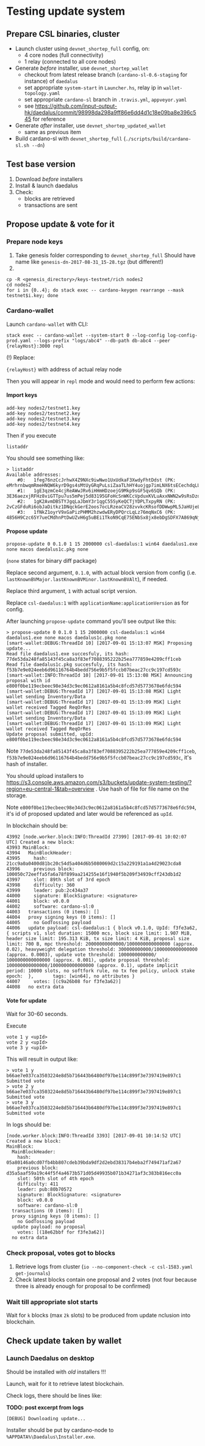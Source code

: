 # Testing update system

## Prepare CSL binaries, cluster

* Launch cluster using `devnet_shortep_full` config, on:
   * 4 core nodes (full connectivity)
   * 1 relay (connected to all core nodes)
* Generate *before* installer, use `devnet_shortep_wallet`
   * checkout from latest release branch (`cardano-sl-0.6-staging` for instance) of `daedalus`
   * set appropriate `system-start` in `Launcher.hs`, relay ip in `wallet-topology.yaml`
   * set appropriate `cardano-sl` branch in `.travis.yml`, `appveyor.yaml`
   * see https://github.com/input-output-hk/daedalus/commit/98998da298a9ff86e6dd4d1c18e09ba8e396c545 for reference
* Generate *after* installer, use `devnet_shortep_updated_wallet`
   * same as previous item
* Build cardano-sl with `devnet_shortep_full` (`./scripts/build/cardano-sl.sh --dn`)

## Test base version

1. Download *before* installers
2. Install & launch daedalus
3. Check:
    * blocks are retrieved
    * transactions are sent

## Propose update & vote for it

### Prepare node keys

1. Take genesis folder corresponding to `devnet_shortep_full`
Should have name like `genesis-dn-2017-08-31_15-28.tgz` (but different!)
2.

```
cp -R <genesis_directory>/keys-testnet/rich nodes2
cd nodes2
for i in {0..4}; do stack exec -- cardano-keygen rearrange --mask testnet$i.key; done
```

### Cardano-wallet

Launch `cardano-wallet` with CLI:

```
stack exec -- cardano-wallet --system-start 0 --log-config log-config-prod.yaml --logs-prefix "logs/abc4" --db-path db-abc4 --peer {relayHost}:3000 repl
```

(!) Replace:

`{relayHost}` with address of actual relay node

Then you will appear in `repl` mode and would need to perform few actions:

#### Import keys

```
add-key nodes2/testnet1.key
add-key nodes2/testnet2.key
add-key nodes2/testnet3.key
add-key nodes2/testnet4.key
```

Then if you execute

```
listaddr
```

You should see something like:

```
> listaddr
Available addresses:
    #0:   1feg76nzCcJrhwX4Z9NXc9iwNwo1UxUdkaF3XwdyFhtDdst (PK: eMrhrnbwqmRmeHNQW6kyrD9gs4sMtUyGRqPuLsiZaaTLhHY4uojgp7imLNX6tsECechdqLUB92APfs6Er1BJv6E)
    #1:   1gE3qzmCe4cjReAWwJRv6iHHmHDzoejG9Mkp9sGF5qv6SQb (PK: 3E36aezxjRFHz8viGTTpu7us5mPej5d83195GFoHcSnWKCcVpduxKVLuAxxNWN2w9sRsDzdxfVeQpqWkumEJGYUN)
    #2:   1gK2AvmDBSTYJgqLaJbmY3r1qgC55SyKeQCTjYDPLTxpyRN (PK: 2vCzGFduRi6obJaDitkz1DNqckGerE2oos7ocLRzeaCV28zvvkcKRsofDDWwpML5JaHUjeLKjFGnjmCZnhu2XjGJ)
    #3:   1fNkZ1oyrV9xGaPizPHMM2hzwdwERyDPQrcLqLz76mqNxC6 (PK: 4856H9Czc65Y7ueCMdhnPtDwUZvH6g5uBEi1TkoN9CqE75ENbSx8jx8ebDgSDFX7A869qNjBe4n9SgZ74NSyr7xx)
```

#### Propose update

```
propose-update 0 0.1.0 1 15 2000000 csl-daedalus:1 win64 daedalus1.exe none macos daedalus1c.pkg none
```
(`none` states for binary diff package)

Replace second argument, `0.1.0`, with actual block version from config (i.e. `lastKnownBVMajor.lastKnownBVMinor.lastKnownBVAlt`), if needed.

Replace third argument, `1` with actual script version.

Replace `csl-daedalus:1` with `applicationName:applicationVersion` as for config.

After launching `propose-update` command you'll see output like this:

```
> propose-update 0 0.1.0 1 15 2000000 csl-daedalus:1 win64 daedalus1.exe none macos daedalus1c.pkg none
[smart-wallet:DEBUG:ThreadId 10] [2017-09-01 15:13:07 MSK] Proposing update...
Read file daedalus1.exe succesfuly, its hash: 77de53da248fa85143f45ca8a3f83ef7088395222b25ea777859e4209cff1ceb
Read file daedalus1c.pkg succesfuly, its hash: f53b7e9e024eeb6d96116764b4bedd756e9b5f5fccb07beac27cc9c197cd593c
[smart-wallet:INFO:ThreadId 10] [2017-09-01 15:13:08 MSK] Announcing proposal with id e800f0be119ecbeec98e34d3c9ec0612a8161a5b4c8fcd57d5773678e6fdc594
[smart-wallet:DEBUG:ThreadId 17] [2017-09-01 15:13:08 MSK] Light wallet sending Inventory/Data
[smart-wallet:DEBUG:ThreadId 17] [2017-09-01 15:13:09 MSK] Light wallet received Tagged ReqOrRes
[smart-wallet:DEBUG:ThreadId 17] [2017-09-01 15:13:09 MSK] Light wallet sending Inventory/Data
[smart-wallet:DEBUG:ThreadId 17] [2017-09-01 15:13:09 MSK] Light wallet received Tagged ReqOrRes
Update proposal submitted, upId: e800f0be119ecbeec98e34d3c9ec0612a8161a5b4c8fcd57d5773678e6fdc594 
```

Note `77de53da248fa85143f45ca8a3f83ef7088395222b25ea777859e4209cff1ceb`, `f53b7e9e024eeb6d96116764b4bedd756e9b5f5fccb07beac27cc9c197cd593c`, it's hash of installer.

You should upload installers to https://s3.console.aws.amazon.com/s3/buckets/update-system-testing/?region=eu-central-1&tab=overview . Use hash of file for file name on the storage.

Note `e800f0be119ecbeec98e34d3c9ec0612a8161a5b4c8fcd57d5773678e6fdc594`, it's id of proposed updated and later would be referenced as `upId`.

In blockchain should be:

```
43992 [node.worker.block:INFO:ThreadId 27399] [2017-09-01 10:02:07 UTC] Created a new block:
43993 MainBlock:
43994   MainBlockHeader:
43995     hash: 21cc9a0a0400d81bc20c54d5a404d6b5080069d2c15a229191a1a4d29023cda8
43996     previous block: 100050c72eeffa5fa6a78f899aa214255e16f1940f5b209f34939cff243db1d2
43997     slot: 89th slot of 3rd epoch
43998     difficulty: 360
43999     leader: pub:2c434a37
44000     signature: BlockSignature: <signature>
44001     block: v0.0.0
44002     software: cardano-sl:0
44003   transactions (0 items): []
44004   proxy signing keys (0 items): []
44005     no GodTossing payload
44006   update payload: csl-daedalus:1 { block v0.1.0, UpId: f3fe3a62, { scripts v1, slot duration: 15000 mcs, block size limit: 1.907 MiB, header size limit: 195.313 KiB, tx size limit: 4 KiB, proposal size           limit: 700 B, mpc threshold: 20000000000000/1000000000000000 (approx. 0.02), heavyweight delegation threshold: 300000000000/1000000000000000 (approx. 0.0003), update vote threshold: 1000000000000/                1000000000000000 (approx. 0.001), update proposal threshold: 100000000000000/1000000000000000 (approx. 0.1), update implicit period: 10000 slots, no softfork rule, no tx fee policy, unlock stake epoch:  },       tags: [win64], no attributes } 
44007     votes: [(c9a26b08 for f3fe3a62)]
44008   no extra data
```

#### Vote for update

Wait for 30-60 seconds.

Execute
```
vote 1 y <upId>
vote 2 y <upId>
vote 3 y <upId>
```

This will result in output like:

```
> vote 1 y b66ae7e037ca3503224e8d5b716443b6480df97be114c899f3e7397419e897c1
Submitted vote
> vote 2 y b66ae7e037ca3503224e8d5b716443b6480df97be114c899f3e7397419e897c1
Submitted vote
> vote 3 y b66ae7e037ca3503224e8d5b716443b6480df97be114c899f3e7397419e897c1
Submitted vote
```

In logs should be:
```
[node.worker.block:INFO:ThreadId 3393] [2017-09-01 10:14:52 UTC] Created a new block:
MainBlock:
  MainBlockHeader:
    hash: 05a80146a0cd07fb4bb807cdeb39bda9df2d2ebd38317b4eba2f749471af2a67
    previous block: d35a5aaf59a19c44f5f4a4673b571d05d49935b071b34271af3c383b816ecc0a
    slot: 50th slot of 4th epoch
    difficulty: 411
    leader: pub:80b70572
    signature: BlockSignature: <signature>
    block: v0.0.0
    software: cardano-sl:0
  transactions (0 items): []
  proxy signing keys (0 items): []
    no GodTossing payload
  update payload: no proposal
    votes: [(18e62bbf for f3fe3a62)]
  no extra data
```

### Check proposal, votes got to blocks

1. Retrieve logs from cluster (`io --no-component-check -c csl-1583.yaml get-journals`)
2. Check latest blocks contain one proposal and 2 votes (not four because three is already enough for proposal to be confirmed)

### Wait till appropriate slot starts

Wait for `k` blocks (max `2k` slots) to be produced from update nclusion into blockchain.

## Check update taken by wallet

### Launch Daedalus on desktop

Should be installed with *old* installers !!!

Launch, wait for it to retrieve latest blockchain.

Check logs, there should be lines like:

**TODO: post excerpt from logs**

```
[DEBUG] Downloading update...
```

Installer should be put by cardano-node to `%APPDATA%\Daedalus\Installer.exe`.

